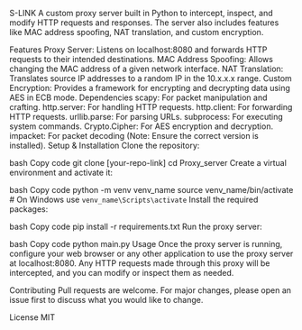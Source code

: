 S-LINK
A custom proxy server built in Python to intercept, inspect, and modify HTTP requests and responses. The server also includes features like MAC address spoofing, NAT translation, and custom encryption.

Features
Proxy Server: Listens on localhost:8080 and forwards HTTP requests to their intended destinations.
MAC Address Spoofing: Allows changing the MAC address of a given network interface.
NAT Translation: Translates source IP addresses to a random IP in the 10.x.x.x range.
Custom Encryption: Provides a framework for encrypting and decrypting data using AES in ECB mode.
Dependencies
scapy: For packet manipulation and crafting.
http.server: For handling HTTP requests.
http.client: For forwarding HTTP requests.
urllib.parse: For parsing URLs.
subprocess: For executing system commands.
Crypto.Cipher: For AES encryption and decryption.
impacket: For packet decoding (Note: Ensure the correct version is installed).
Setup & Installation
Clone the repository:

bash
Copy code
git clone [your-repo-link]
cd Proxy_server
Create a virtual environment and activate it:

bash
Copy code
python -m venv venv_name
source venv_name/bin/activate  # On Windows use `venv_name\Scripts\activate`
Install the required packages:

bash
Copy code
pip install -r requirements.txt
Run the proxy server:

bash
Copy code
python main.py
Usage
Once the proxy server is running, configure your web browser or any other application to use the proxy server at localhost:8080. Any HTTP requests made through this proxy will be intercepted, and you can modify or inspect them as needed.

Contributing
Pull requests are welcome. For major changes, please open an issue first to discuss what you would like to change.

License
MIT


